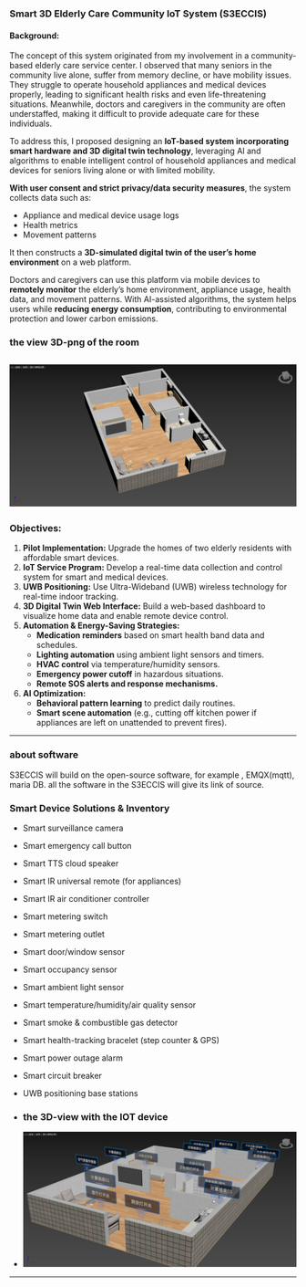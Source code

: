 ### **Smart 3D Elderly Care Community IoT System (S3ECCIS)**  

#### **Background:**  
The concept of this system originated from my involvement in a community-based elderly care service center. I observed that many seniors in the community live alone, suffer from memory decline, or have mobility issues. They struggle to operate household appliances and medical devices properly, leading to significant health risks and even life-threatening situations. Meanwhile, doctors and caregivers in the community are often understaffed, making it difficult to provide adequate care for these individuals.  

To address this, I proposed designing an **IoT-based system incorporating smart hardware and 3D digital twin technology**, leveraging AI and algorithms to enable intelligent control of household appliances and medical devices for seniors living alone or with limited mobility.  

**With user consent and strict privacy/data security measures**, the system collects data such as:  
- Appliance and medical device usage logs  
- Health metrics  
- Movement patterns  

It then constructs a **3D-simulated digital twin of the user’s home environment** on a web platform.  

Doctors and caregivers can use this platform via mobile devices to **remotely monitor** the elderly’s home environment, appliance usage, health data, and movement patterns. With AI-assisted algorithms, the system helps users while **reducing energy consumption**, contributing to environmental protection and lower carbon emissions.  


### the view 3D-png of the room
![img](https://github.com/francescalyu/3D-Elderly-Care-Community-IOT-System/blob/main/3D-FBX/room.png)
---  

### **Objectives:**  
1. **Pilot Implementation:** Upgrade the homes of two elderly residents with affordable smart devices.  
2. **IoT Service Program:** Develop a real-time data collection and control system for smart and medical devices.  
3. **UWB Positioning:** Use Ultra-Wideband (UWB) wireless technology for real-time indoor tracking.  
4. **3D Digital Twin Web Interface:** Build a web-based dashboard to visualize home data and enable remote device control.  
5. **Automation & Energy-Saving Strategies:**  
   - **Medication reminders** based on smart health band data and schedules.  
   - **Lighting automation** using ambient light sensors and timers.  
   - **HVAC control** via temperature/humidity sensors.  
   - **Emergency power cutoff** in hazardous situations.  
   - **Remote SOS alerts and response mechanisms.**  
6. **AI Optimization:**  
   - **Behavioral pattern learning** to predict daily routines.  
   - **Smart scene automation** (e.g., cutting off kitchen power if appliances are left on unattended to prevent fires).  

---  

### about software
S3ECCIS will build on the open-source software, for example , EMQX(mqtt), maria DB.
all the software in the S3ECCIS will give its link of source.


### **Smart Device Solutions & Inventory**  
- Smart surveillance camera  
- Smart emergency call button  
- Smart TTS cloud speaker  
- Smart IR universal remote (for appliances)  
- Smart IR air conditioner controller  
- Smart metering switch  
- Smart metering outlet  
- Smart door/window sensor  
- Smart occupancy sensor  
- Smart ambient light sensor  
- Smart temperature/humidity/air quality sensor  
- Smart smoke & combustible gas detector  
- Smart health-tracking bracelet (step counter & GPS)  
- Smart power outage alarm  
- Smart circuit breaker  
- UWB positioning base stations

- ### the 3D-view with the IOT device
- ![img](https://github.com/francescalyu/3D-Elderly-Care-Community-IOT-System/blob/main/3D-FBX/room-mark.png)

---

